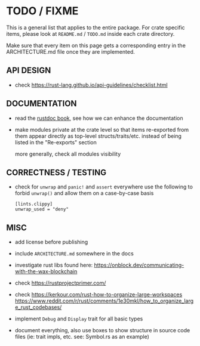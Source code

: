 # TODO / FIXME

This is a general list that applies to the entire package. For crate specific items,
please look at `README.md` / `TODO.md` inside each crate directory.

Make sure that every item on this page gets a corresponding entry in the ARCHITECTURE.md
file once they are implemented.


## API DESIGN

- check <https://rust-lang.github.io/api-guidelines/checklist.html>


## DOCUMENTATION

- read the [rustdoc book](https://doc.rust-lang.org/stable/rustdoc/), see how we can enhance
  the documentation

- make modules private at the crate level so that items re-exported from them appear directly
  as top-level structs/traits/etc. instead of being listed in the "Re-exports" section

  more generally, check all modules visibility


## CORRECTNESS / TESTING

- check for `unwrap` and `panic!` and `assert` everywhere
  use the following to forbid `unwrap()` and allow them on a case-by-case basis
  ```
  [lints.clippy]
  unwrap_used = "deny"
  ```

## MISC

- add license before publishing

- include `ARCHITECTURE.md` somewhere in the docs

- investigate rust libs found here: <https://onblock.dev/communicating-with-the-wax-blockchain>

- check <https://rustprojectprimer.com/>

- check <https://kerkour.com/rust-how-to-organize-large-workspaces>
  <https://www.reddit.com/r/rust/comments/1e30mkl/how_to_organize_large_rust_codebases/>

- implement `Debug` and `Display` trait for all basic types

- document everything, also use boxes to show structure in source code files (ie: trait impls, etc. see: Symbol.rs as an example)
